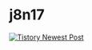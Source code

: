 # j8n17

[![Tistory Newest Post](https://tistory-readme-stats.vercel.app/api?name=j8n17)](https://j8n17.tistory.com/)
